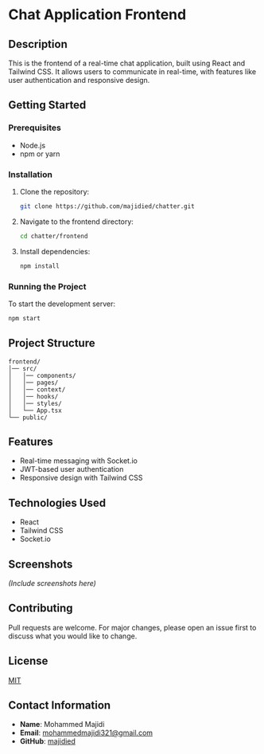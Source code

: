 # Chat Application Frontend

## Description

This is the frontend of a real-time chat application, built using React and Tailwind CSS. It allows users to communicate in real-time, with features like user authentication and responsive design.

## Getting Started

### Prerequisites

- Node.js
- npm or yarn

### Installation

1. Clone the repository:

   ```bash
   git clone https://github.com/majidied/chatter.git
   ```

2. Navigate to the frontend directory:

   ```bash
   cd chatter/frontend
   ```

3. Install dependencies:

   ```bash
   npm install
   ```

### Running the Project

To start the development server:

```bash
npm start
```

## Project Structure

```
frontend/
│── src/
│   │── components/
│   │── pages/
│   │── context/
│   │── hooks/
│   │── styles/
│   └── App.tsx
└── public/
```

## Features

- Real-time messaging with Socket.io
- JWT-based user authentication
- Responsive design with Tailwind CSS

## Technologies Used

- React
- Tailwind CSS
- Socket.io

## Screenshots

*(Include screenshots here)*

## Contributing

Pull requests are welcome. For major changes, please open an issue first to discuss what you would like to change.

## License

[MIT](LICENSE)

## Contact Information

- **Name**: Mohammed Majidi
- **Email**: <mohammedmajidi321@gmail.com>
- **GitHub**: [majidied](https://github.com/majidied)
